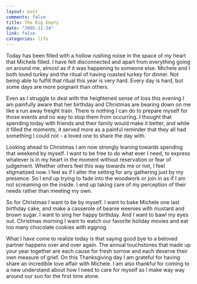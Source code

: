 ```yaml
--- 
layout: post
comments: false
title: The Big Empty
date: "2005-11-24"
link: false
categories: life
---
```

Today has been filled with a hollow rushing noise in the space of my heart that Michele filled. I have felt disconnected and apart from everything going on around me, almost as if it was happening to someone else. Michele and I both loved turkey and the ritual of having roasted turkey for dinner. Not being able to fulfill that ritual this year is very hard. Every day is hard, but some days are more poignant than others.

Even as I struggle to deal with the heightened sense of loss this evening I am painfully aware that her birthday and Christmas are bearing down on me like a run away freight train. There is nothing I can do to prepare myself for those events and no way to stop them from occurring. I thought that spending today with friends and their family would make it better, and while it filled the moments, it served more as a painful reminder that they all had something I could not - a loved one to share the day with.

Looking ahead to Christmas I am now strongly leaning towards spending that weekend by myself. I want to be free to do what ever I need, to express whatever is in my heart in the moment without reservation or fear of judgement. Whether others feel this way towards me or not, I feel stigmatized now. I feel as if I alter the setting for any gathering just by my presence. So I end up trying to fade into the woodwork or join in as if I am not screaming on the inside. I end up taking care of my perception of their needs rather than meeting my own.

So for Christmas I want to be by myself. I want to bake Michele one last birthday cake, and make a casserole of beanie weenies with mustard and brown sugar. I want to sing her happy birthday. And I want to bawl my eyes out. Christmas morning I want to watch our favorite holiday movies and eat too many chocolate cookies with eggnog.

What I have come to realize today is that saying good bye to a beloved partner happens over and over again. The annual touchstones that made up your year together are each cause for fresh sorrow and each deserve their own measure of grief. On this Thanksgiving day I am grateful for having share an incredible love affair with Michele. I am also thankful for coming to a new understand about how I need to care for myself as I make way way around our sun for the first time alone.
